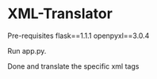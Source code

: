 # XML-Translator

Pre-requisites
flask==1.1.1
openpyxl==3.0.4

Run app.py.

Done and translate the specific xml tags
